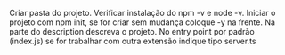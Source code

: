 Criar pasta do projeto.
Verificar instalação do npm -v e node -v.
Iniciar o projeto com npm init, se for criar sem mudança coloque -y na frente.
Na parte do description descreva o projeto.
No entry point por padrão (index.js) se for trabalhar com outra extensão indique tipo server.ts
